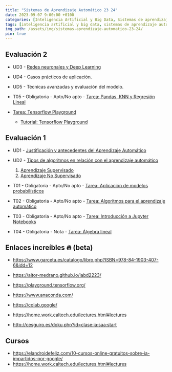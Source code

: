 ```yaml
---
title: "Sistemas de Aprendizaje Automático 23 24"
date: 2023-09-07 9:00:00 +0100
categories: [Inteligencia Artificial y Big Data, Sistemas de aprendizaje automático]
tags: [inteligencia artificial y big data, sistemas de aprendizaje automático]
img_path: /assets/img/sistemas-aprendizaje-automatico-23-24/
pin: true
---
```


## Evaluación 2

- UD3 - [Redes neuronales y Deep Learning](/posts/redes-neuronales-deep-learning)
- UD4 - Casos prácticos de aplicación.
- UD5 - Técnicas avanzadas y evaluación del modelo.

- T05 - Obligatoria - Apto/No apto - [Tarea: Pandas, KNN y Regresión Lineal](/posts/tarea-pandas-knn-reg-lineal/)

- [Tarea: Tensorflow Playground](/posts/tarea-tensorflow-playground/)
  - [Tutorial: Tensorflow Playground](/posts/tutorial-tensorflow-playground/)

## Evaluación 1

- UD1 -  [Justificación y antecedentes del Aprendizaje Automático](/posts/introduccion-aprendizaje-automatico)
- UD2 - [Tipos de algoritmos en relación con el aprendizaje automático](/posts/algoritmos-aprendizaje-automatico)
   1. [Aprendizaje Supervisado](/posts/aprendizaje-supervisado/)
   1. [Aprendizaje No Supervisado](/posts/aprendizaje-no-supervisado/)

- T01 - Obligatoria - Apto/No apto - [Tarea: Aplicación de modelos probabilísticos](/posts/tarea-aplicacion-modelos-probabilisticos/)
- T02 - Obligatoria - Apto/No apto - [Tarea: Algoritmos para el aprendizaje automático](/posts/tarea-algoritmos-aprendizaje-automatico/)
- T03 - Obligatoria - Apto/No apto - [Tarea: Introducción a Jupyter Notebooks](/posts/tarea-introduccion-jupyter-notebooks/)
- T04 - Obligatoria - Nota - [Tarea: Álgebra lineal](/posts/tarea-algebra-lineal/)

## Enlaces increíbles 🔥 (beta)

- <https://www.garceta.es/catalogo/libro.php?ISBN=978-84-1903-407-6&idd=12>
- <https://aitor-medrano.github.io/iabd2223/>
- <https://playground.tensorflow.org/>
- <https://www.anaconda.com/>
- <https://colab.google/>

- <https://home.work.caltech.edu/lectures.html#lectures>
- <http://cesguiro.es/doku.php?id=clase:ia:saa:start>

## Cursos

- <https://elandroidefeliz.com/10-cursos-online-gratuitos-sobre-ia-impartidos-por-google/>
- <https://home.work.caltech.edu/lectures.html#lectures>
